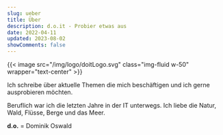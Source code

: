 ```yaml
---
slug: ueber
title: Über
description: d.o.it - Probier etwas aus
date: 2022-04-11
updated: 2023-08-02
showComments: false
---
```


{{< image src="/img/logo/doitLogo.svg" class="img-fluid w-50" wrapper="text-center" >}}

Ich schreibe über aktuelle Themen die mich beschäftigen und ich gerne ausprobieren möchten.

Beruflich war ich die letzten Jahre in der IT unterwegs. Ich liebe die Natur, Wald, Flüsse, Berge und das Meer.

**d.o.** = Dominik Oswald
